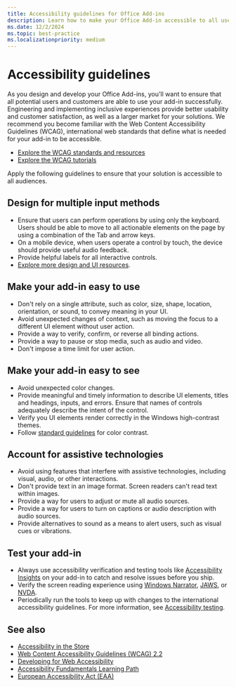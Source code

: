 ```yaml
---
title: Accessibility guidelines for Office Add-ins
description: Learn how to make your Office Add-in accessible to all users.
ms.date: 12/2/2024
ms.topic: best-practice
ms.localizationpriority: medium
---
```


# Accessibility guidelines

As you design and develop your Office Add-ins, you'll want to ensure that all potential users and customers are able to use your add-in successfully. Engineering and implementing inclusive experiences provide better usability and customer satisfaction, as well as a larger market for your solutions. We recommend you become familiar with the Web Content Accessibility Guidelines (WCAG), international web standards that define what is needed for your add-in to be accessible.

- [Explore the WCAG standards and resources](/compliance/regulatory/offering-wcag-2-1)
- [Explore the WCAG tutorials](https://www.w3.org/WAI/tutorials/)

Apply the following guidelines to ensure that your solution is accessible to all audiences.

## Design for multiple input methods

- Ensure that users can perform operations by using only the keyboard. Users should be able to move to all actionable elements on the page by using a combination of the Tab and arrow keys.
- On a mobile device, when users operate a control by touch, the device should provide useful audio feedback.
- Provide helpful labels for all interactive controls.
- [Explore more design and UI resources](/windows/apps/design/accessibility/accessibility).

## Make your add-in easy to use

- Don't rely on a single attribute, such as color, size, shape, location, orientation, or sound, to convey meaning in your UI.
- Avoid unexpected changes of context, such as moving the focus to a different UI element without user action.
- Provide a way to verify, confirm, or reverse all binding actions.
- Provide a way to pause or stop media, such as audio and video.
- Don't impose a time limit for user action.

## Make your add-in easy to see

- Avoid unexpected color changes.
- Provide meaningful and timely information to describe UI elements, titles and headings, inputs, and errors. Ensure that names of controls adequately describe the intent of the control.
- Verify you UI elements render correctly in the Windows high-contrast themes.
- Follow [standard guidelines](https://www.w3.org/TR/UNDERSTANDING-WCAG20/visual-audio-contrast-contrast.html) for color contrast.

## Account for assistive technologies

- Avoid using features that interfere with assistive technologies, including visual, audio, or other interactions.
- Don't provide text in an image format. Screen readers can't read text within images.
- Provide a way for users to adjust or mute all audio sources.
- Provide a way for users to turn on captions or audio description with audio sources.
- Provide alternatives to sound as a means to alert users, such as visual cues or vibrations.

## Test your add-in

- Always use accessibility verification and testing tools like [Accessibility Insights](https://accessibilityinsights.io/) on your add-in to catch and resolve issues before you ship.
- Verify the screen reading experience using [Windows Narrator](https://support.microsoft.com/windows/complete-guide-to-narrator-e4397a0d-ef4f-b386-d8ae-c172f109bdb1), [JAWS](https://support.freedomscientific.com/Downloads/JAWS), or [NVDA](https://www.nvaccess.org/download/).
- Periodically run the tools to keep up with changes to the international accessibility guidelines. For more information, see [Accessibility testing](/windows/apps/design/accessibility/accessibility-testing).

## See also

- [Accessibility in the Store](/windows/apps/design/accessibility/accessibility-in-the-store)
- [Web Content Accessibility Guidelines (WCAG) 2.2](https://www.w3.org/TR/WCAG22/)
- [Developing for Web Accessibility](https://www.w3.org/WAI/tips/developing/)
- [Accessibility Fundamentals Learning Path](/training/paths/accessibility-fundamental/)
- [European Accessibility Act (EAA)](https://www.deque.com/blog/european-accessibility-act-eaa-top-20-key-questions-answered/)
